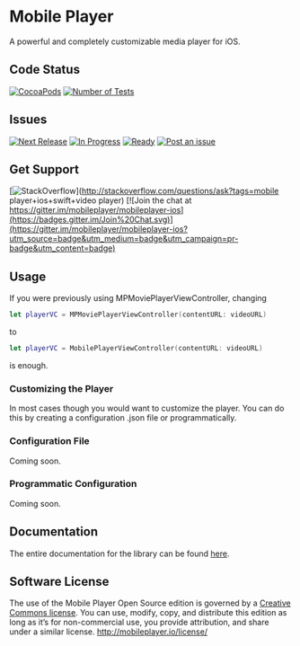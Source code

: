 # Mobile Player
A powerful and completely customizable media player for iOS.

## Code Status

[![CocoaPods](https://img.shields.io/cocoapods/p/MobilePlayer.svg?style=flat)](https://cocoapods.org/pods/MobilePlayer)
[![Number of Tests](https://img.shields.io/badge/Number%20of%20Tests-100+-brightgreen.svg)]()



## Issues

[![Next Release](https://badge.waffle.io/mobileplayer/mobileplayer-ios.png?label=Next%20Release&title=Next%20Release)](https://waffle.io/mobileplayer/mobileplayer-ios)
[![In Progress](https://badge.waffle.io/mobileplayer/mobileplayer-ios.png?label=In%20Progress&title=In%20Progress)](https://waffle.io/mobileplayer/mobileplayer-ios) 
[![Ready](https://badge.waffle.io/mobileplayer/mobileplayer-ios.png?label=Ready&title=Ready)](https://waffle.io/mobileplayer/mobileplayer-ios)
[![Post an issue](https://img.shields.io/badge/Bug%3F-Post%20an%20issue!-blue.svg)](https://waffle.io/mobileplayer/mobileplayer-ios)


## Get Support

[![StackOverflow](https://img.shields.io/badge/StackOverflow-Ask%20a%20question!-blue.svg)](http://stackoverflow.com/questions/ask?tags=mobile player+ios+swift+video player) 
[![Join the chat at https://gitter.im/mobileplayer/mobileplayer-ios](https://badges.gitter.im/Join%20Chat.svg)](https://gitter.im/mobileplayer/mobileplayer-ios?utm_source=badge&utm_medium=badge&utm_campaign=pr-badge&utm_content=badge)


## Usage

If you were previously using MPMoviePlayerViewController, changing

```swift
let playerVC = MPMoviePlayerViewController(contentURL: videoURL)
```

to

```swift
let playerVC = MobilePlayerViewController(contentURL: videoURL)
```

is enough.

### Customizing the Player

In most cases though you would want to customize the player. You can do this by creating a configuration .json file or programmatically.

### Configuration File

Coming soon.

### Programmatic Configuration

Coming soon.

## Documentation

The entire documentation for the library can be found [here](https://htmlpreview.github.io/?https://github.com/movielala/mobileplayer-ios/blob/master/Documentation/index.html).

## Software License
The use of the Mobile Player Open Source edition is governed by a [Creative Commons license](http://creativecommons.org/licenses/by-nc-sa/3.0/). You can use, modify, copy, and distribute this edition as long as it’s for non-commercial use, you provide attribution, and share under a similar license.
http://mobileplayer.io/license/
